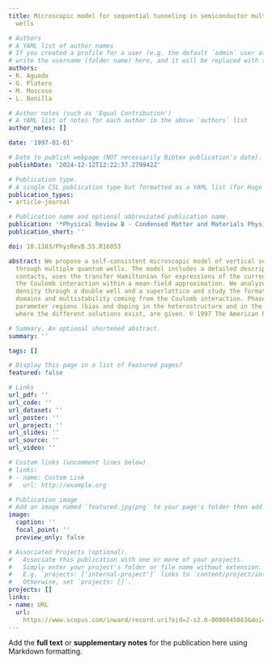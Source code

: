 ```yaml
---
title: Microscopic model for sequential tunneling in semiconductor multiple quantum
  wells

# Authors
# A YAML list of author names
# If you created a profile for a user (e.g. the default `admin` user at `content/authors/admin/`), 
# write the username (folder name) here, and it will be replaced with their full name and linked to their profile.
authors:
- R. Aguado
- G. Platero
- M. Moscoso
- L. Bonilla

# Author notes (such as 'Equal Contribution')
# A YAML list of notes for each author in the above `authors` list
author_notes: []

date: '1997-01-01'

# Date to publish webpage (NOT necessarily Bibtex publication's date).
publishDate: '2024-12-12T12:22:37.279942Z'

# Publication type.
# A single CSL publication type but formatted as a YAML list (for Hugo requirements).
publication_types:
- article-journal

# Publication name and optional abbreviated publication name.
publication: '*Physical Review B - Condensed Matter and Materials Physics*'
publication_short: ''

doi: 10.1103/PhysRevB.55.R16053

abstract: We propose a self-consistent microscopic model of vertical sequential tunneling
  through multiple quantum wells. The model includes a detailed description of the
  contacts, uses the transfer Hamiltonian for expressions of the current and it treats
  the Coulomb interaction within a mean-field approximation. We analyze the current
  density through a double well and a superlattice and study the formation of electric-field
  domains and multistability coming from the Coulomb interaction. Phase diagrams of
  parameter regions (bias and doping in the heterostructure and in the contacts, etc.ldots),
  where the different solutions exist, are given. © 1997 The American Physical Society.

# Summary. An optional shortened abstract.
summary: ''

tags: []

# Display this page in a list of Featured pages?
featured: false

# Links
url_pdf: ''
url_code: ''
url_dataset: ''
url_poster: ''
url_project: ''
url_slides: ''
url_source: ''
url_video: ''

# Custom links (uncomment lines below)
# links:
# - name: Custom Link
#   url: http://example.org

# Publication image
# Add an image named `featured.jpg/png` to your page's folder then add a caption below.
image:
  caption: ''
  focal_point: ''
  preview_only: false

# Associated Projects (optional).
#   Associate this publication with one or more of your projects.
#   Simply enter your project's folder or file name without extension.
#   E.g. `projects: ['internal-project']` links to `content/project/internal-project/index.md`.
#   Otherwise, set `projects: []`.
projects: []
links:
- name: URL
  url: 
    https://www.scopus.com/inward/record.uri?eid=2-s2.0-0000845863&doi=10.1103%2fPhysRevB.55.R16053&partnerID=40&md5=9afab4d981f3e290652b71a4ff3d1bec
---
```


Add the **full text** or **supplementary notes** for the publication here using Markdown formatting.
